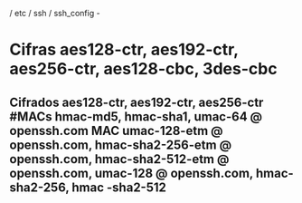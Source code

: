  / etc / ssh / ssh_config -
# Cifras aes128-ctr, aes192-ctr, aes256-ctr, aes128-cbc, 3des-cbc
Cifrados aes128-ctr, aes192-ctr, aes256-ctr
#MACs hmac-md5, hmac-sha1, umac-64 @ openssh.com
MAC umac-128-etm @ openssh.com, hmac-sha2-256-etm @ openssh.com, hmac-sha2-512-etm @ openssh.com, umac-128 @ openssh.com, hmac-sha2-256, hmac -sha2-512
-------------------------
